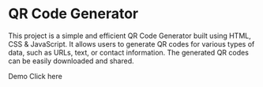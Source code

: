<h1>QR Code Generator</h1>

<p>This project is a simple and efficient QR Code Generator built using HTML, CSS & JavaScript. It allows users to generate QR codes for various types of data, such as URLs, text, or contact information. 
  The generated QR codes can be easily downloaded and shared.</p>

Demo
Click here 
